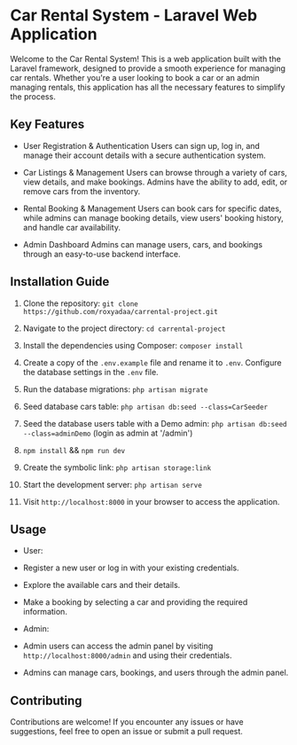 # Car Rental System - Laravel Web Application

Welcome to the Car Rental System! This is a web application built with the Laravel framework, designed to provide a smooth experience for managing car rentals. Whether you're a user looking to book a car or an admin managing rentals, this application has all the necessary features to simplify the process.

## Key Features

-   User Registration & Authentication
    Users can sign up, log in, and manage their account details with a secure authentication system.

-   Car Listings & Management
    Users can browse through a variety of cars, view details, and make bookings. Admins have the ability to add, edit, or remove cars from the inventory.

-   Rental Booking & Management
    Users can book cars for specific dates, while admins can manage booking details, view users' booking history, and handle car availability.

-   Admin Dashboard
    Admins can manage users, cars, and bookings through an easy-to-use backend interface.

## Installation Guide

1. Clone the repository: `git clone https://github.com/roxyadaa/carrental-project.git`

2. Navigate to the project directory: `cd carrental-project`

3. Install the dependencies using Composer: `composer install`

4. Create a copy of the `.env.example` file and rename it to `.env`. Configure the database settings in the `.env` file.

<!-- 5. Generate an application key: `php artisan key:generate` -->

5. Run the database migrations: `php artisan migrate`

6. Seed database cars table: `php artisan db:seed --class=CarSeeder`

7. Seed the database users table with a Demo admin: `php artisan db:seed --class=adminDemo` (login as admin at '/admin')

8. `npm install` && `npm run dev`

9. Create the symbolic link: `php artisan storage:link`

10. Start the development server: `php artisan serve`

11. Visit `http://localhost:8000` in your browser to access the application.

## Usage

-   User:
-   Register a new user or log in with your existing credentials.
-   Explore the available cars and their details.
-   Make a booking by selecting a car and providing the required information.

-   Admin:
-   Admin users can access the admin panel by visiting `http://localhost:8000/admin` and using their credentials.
-   Admins can manage cars, bookings, and users through the admin panel.

## Contributing

Contributions are welcome! If you encounter any issues or have suggestions, feel free to open an issue or submit a pull request.

